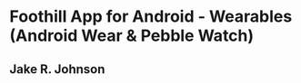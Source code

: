 Foothill App for Android - Wearables (Android Wear & Pebble Watch)
====================================================================

Jake R. Johnson
---------------

